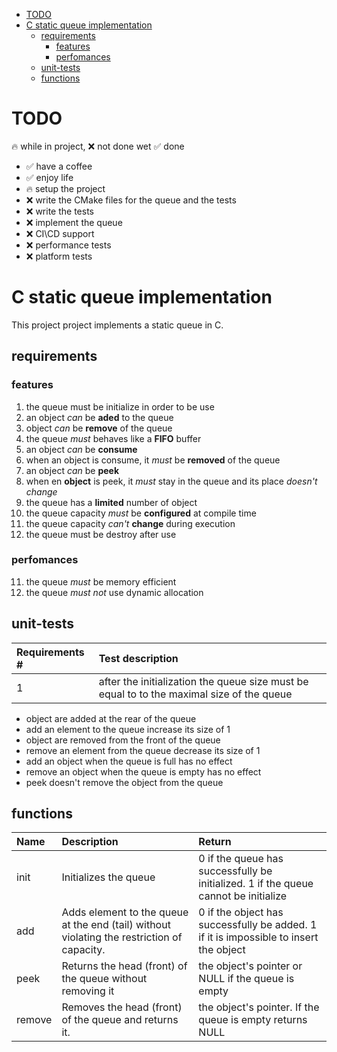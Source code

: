 - [TODO](#todo)
- [C static queue implementation](#c-static-queue-implementation)
  - [requirements](#requirements)
    - [features](#features)
    - [perfomances](#perfomances)
  - [unit-tests](#unit-tests)
  - [functions](#functions)

# TODO

🔥 while in project, ❌ not done wet ✅ done

- ✅ have a coffee
- ✅ enjoy life
- 🔥 setup the project
- ❌ write the CMake files for the queue and the tests
- ❌ write the tests
- ❌ implement the queue
- ❌ CI\CD support
- ❌ performance tests
- ❌ platform tests

# C static queue implementation

This project project implements a static queue in C.

## requirements

### features
1. the queue must be initialize in order to be use
2. an object *can* be **aded** to the queue
3. object *can* be **remove** of the queue
4. the queue *must* behaves like a **FIFO** buffer
5. an object *can* be **consume**
6. when an object is consume, it *must* be **removed** of the queue
7. an object *can* be **peek**
8. when en **object** is peek, it *must* stay in the queue and its place *doesn't change*
9. the queue has a **limited** number of object
10. the queue capacity *must* be **configured** at compile time
11. the queue capacity *can't* **change** during execution
12. the queue must be destroy after use
### perfomances
11. the queue *must* be memory efficient
12. the queue *must not* use dynamic allocation

## unit-tests
| Requirements # | Test description |
|:---------------|:-----------------|
| 1 | after the initialization the queue size must be equal to to the maximal size of the queue |

- object are added at the rear of the queue
- add an element to the queue increase its size of 1
- object are removed from the front of the queue
- remove an element from the queue decrease its size of 1
- add an object when the queue is full has no effect
- remove an object when the queue is empty has no effect
- peek doesn't remove the object from the queue

## functions

| Name | Description | Return |
|:-----|:------------|:-------|
| init | Initializes the queue | 0 if the queue has successfully be initialized. 1 if the queue cannot be initialize|
| add | Adds element to the queue at the end (tail) without violating the restriction of capacity. | 0 if the object has successfully be added. 1 if it is impossible to insert the object
| peek | Returns the head (front) of the queue without removing it | the object's pointer or NULL if the queue is empty |
| remove | Removes the head (front) of the queue and returns it.| the object's pointer. If the queue is empty returns NULL |
